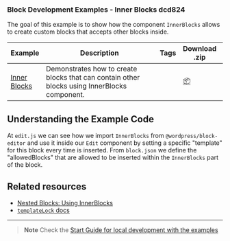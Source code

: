 ### Block Development Examples - Inner Blocks dcd824

The goal of this example is to show how the component `InnerBlocks` allows to create custom blocks that accepts other blocks inside. 

<!-- Please, do not remove these @TABLE EXAMPLES BEGIN and @TABLE EXAMPLES END comments or modify the table inside. This table is automatically generated from the data at _data/examples.json and _data/tags.json -->
<!-- @TABLE EXAMPLES BEGIN -->
| Example | <span style="display: inline-block; width:250px">Description</span> | Tags |Download .zip | Live Demo |
| -------------------------------------------------------------------------------------------------- | ------------------------------------------------------------------------------------------------------------------------ | --------------------------------------------------------------------------------------------------------------------------------------- | ------------------------------------------------------------------------------------------------------------------------------------------------------------------------------------------------------------------------------------------------------------- | ----------------------------------------------------------------------------------------------------------------------------------------------------------------------------------------------------------------------------------------------------------------------------------------------------------------- |
| [Inner Blocks](https://github.com/juanma-wp/block-development-examples/tree/trunk/plugins/inner-blocks-dcd824) | Demonstrates how to create blocks that can contain other blocks using InnerBlocks component. |  | [📦](https://github.com/juanma-wp/block-development-examples/releases/download/latest/inner-blocks-dcd824.zip "Install the plugin on any WordPress site using this zip and activate it to see the example in action") | [![](https://raw.githubusercontent.com/juanma-wp/block-development-examples/trunk/_assets/icon-wp.svg)](https://playground.wordpress.net/?blueprint-url=https://raw.githubusercontent.com/juanma-wp/block-development-examples/trunk/plugins/inner-blocks-dcd824/_playground/blueprint.json "Click here to access a live demo of this example" ) |
<!-- @TABLE EXAMPLES END -->

## Understanding the Example Code

At `edit.js` we can see how we import `InnerBlocks` from `@wordpress/block-editor` and use it inside our `Edit` component by setting a specific "template" for this block every time is inserted. From `block.json` we define the "allowedBlocks" that are allowed to be inserted within the `InnerBlocks` part of the block.

## Related resources

- [Nested Blocks: Using InnerBlocks](https://developer.wordpress.org/block-editor/how-to-guides/block-tutorial/nested-blocks-inner-blocks/)
- [`templateLock` docs](https://github.com/WordPress/gutenberg/blob/bb73da7b19ca11be56b0d3c430434b7b4093059f/packages/block-editor/src/components/inner-blocks/README.md#templatelock)

----

> **Note**
> Check the [Start Guide for local development with the examples](https://github.com/WordPress/block-development-examples/wiki/02-Examples#start-guide-for-local-development-with-the-examples)